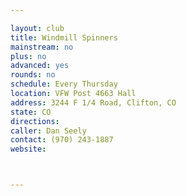```yaml
---

layout: club
title: Windmill Spinners
mainstream: no
plus: no
advanced: yes
rounds: no
schedule: Every Thursday
location: VFW Post 4663 Hall
address: 3244 F 1/4 Road, Clifton, CO
state: CO
directions: 
caller: Dan Seely
contact: (970) 243-1887
website: 



---
```


